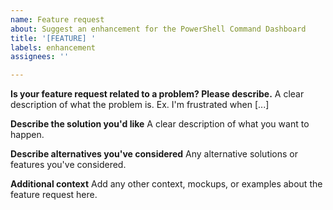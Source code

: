 ```yaml
---
name: Feature request
about: Suggest an enhancement for the PowerShell Command Dashboard
title: '[FEATURE] '
labels: enhancement
assignees: ''

---
```


**Is your feature request related to a problem? Please describe.**
A clear description of what the problem is. Ex. I'm frustrated when [...]

**Describe the solution you'd like**
A clear description of what you want to happen.

**Describe alternatives you've considered**
Any alternative solutions or features you've considered.

**Additional context**
Add any other context, mockups, or examples about the feature request here.